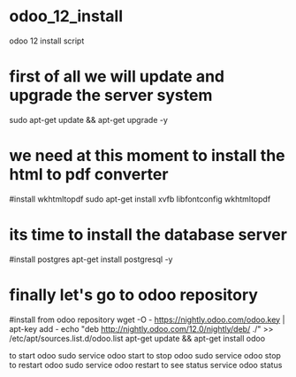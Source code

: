 # odoo_12_install
odoo 12 install script
# first of all we will update and upgrade the server system
sudo apt-get update && apt-get upgrade -y
# we need at this moment to install the html to pdf converter
#install wkhtmltopdf
sudo apt-get install xvfb libfontconfig wkhtmltopdf
# its time to install the database server
#install postgres
apt-get install postgresql -y
# finally let's go to odoo repository
#install from odoo repository
wget -O - https://nightly.odoo.com/odoo.key | apt-key add -
echo "deb http://nightly.odoo.com/12.0/nightly/deb/ ./" >> /etc/apt/sources.list.d/odoo.list
apt-get update && apt-get install odoo

to start odoo
sudo service odoo start
to stop odoo
sudo service odoo stop
to restart odoo
sudo service odoo restart
to see status 
service odoo status
